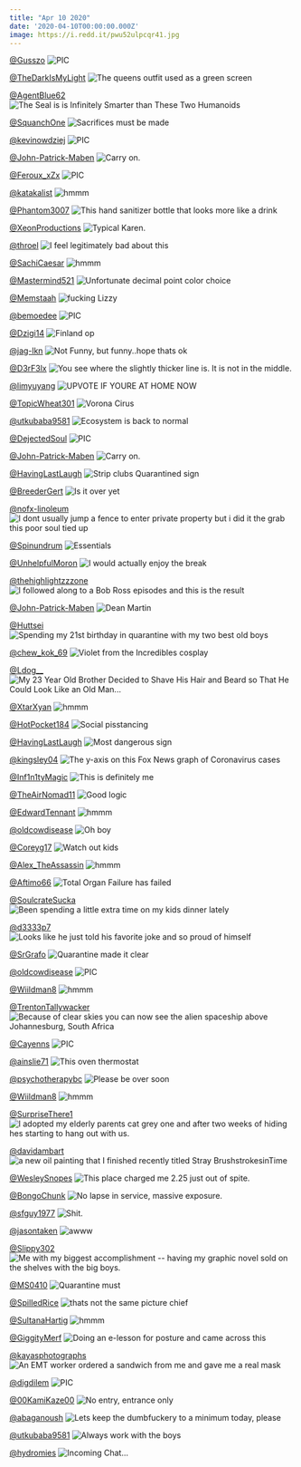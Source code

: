 ```yaml
---
title: "Apr 10 2020"
date: '2020-04-10T00:00:00.000Z'
image: https://i.redd.it/pwu52ulpcqr41.jpg
---
```


<a href="https://www.reddit.com/r/nocontextpics/comments/fw9ixa/pic/">@Gusszo</a>
<img class="post-img" src="https://i.redd.it/xy71828r8ar41.jpg" alt="PIC" title="PIC" />


<a href="https://www.reddit.com/r/funny/comments/fwafdx/the_queens_outfit_used_as_a_green_screen/">@TheDarkIsMyLight</a>
<img class="post-img" src="https://i.redd.it/8hqju34jiar41.jpg" alt="The queens outfit used as a green screen" title="The queens outfit used as a green screen" />


<a href="https://www.reddit.com/r/Funnypics/comments/fvzhjs/the_seal_is_is_infinitely_smarter_than_these_two/">@AgentBlue62</a>
<img class="post-img" src="https://i.redd.it/le1yv896h7r41.jpg" alt="The Seal is is Infinitely Smarter than These Two Humanoids" title="The Seal is is Infinitely Smarter than These Two Humanoids" />


<a href="https://www.reddit.com/r/funny/comments/fvnjis/sacrifices_must_be_made/">@SquanchOne</a>
<img class="post-img" src="https://i.redd.it/82j0obsi03r41.jpg" alt="Sacrifices must be made" title="Sacrifices must be made" />


<a href="https://www.reddit.com/r/nocontextpics/comments/fvcz1o/pic/">@kevinowdziej</a>
<img class="post-img" src="https://i.redd.it/3gpnwygcszq41.jpg" alt="PIC" title="PIC" />


<a href="https://www.reddit.com/r/Funnypics/comments/fv3e3u/carry_on/">@John-Patrick-Maben</a>
<img class="post-img" src="https://i.redd.it/uu1xjupfvvq41.jpg" alt="Carry on." title="Carry on." />


<a href="https://www.reddit.com/r/nocontextpics/comments/fx4u52/pic/">@Feroux_xZx</a>
<img class="post-img" src="https://i.redd.it/46sdyxalxkr41.jpg" alt="PIC" title="PIC" />


<a href="https://www.reddit.com/r/hmmm/comments/fu4fpe/hmmm/">@katakalist</a>
<img class="post-img" src="https://i.redd.it/qcswrgs2akq41.jpg" alt="hmmm" title="hmmm" />


<a href="https://www.reddit.com/r/CrappyDesign/comments/fv2swq/this_hand_sanitizer_bottle_that_looks_more_like_a/">@Phantom3007</a>
<img class="post-img" src="https://i.redd.it/of4fxuuwovq41.jpg" alt="This hand sanitizer bottle that looks more like a drink" title="This hand sanitizer bottle that looks more like a drink" />


<a href="https://www.reddit.com/r/AdviceAnimals/comments/fxhd5n/typical_karen/">@XeonProductions</a>
<img class="post-img" src="https://i.redd.it/3h738ix6ior41.jpg" alt="Typical Karen." title="Typical Karen." />


<a href="https://www.reddit.com/r/AdviceAnimals/comments/fx6knu/i_feel_legitimately_bad_about_this/">@throel</a>
<img class="post-img" src="https://i.redd.it/qnxk4765klr41.jpg" alt="I feel legitimately bad about this" title="I feel legitimately bad about this" />


<a href="https://www.reddit.com/r/hmmm/comments/fxn6ml/hmmm/">@SachiCaesar</a>
<img class="post-img" src="https://i.redd.it/l8lqks26jqr41.jpg" alt="hmmm" title="hmmm" />


<a href="https://www.reddit.com/r/CrappyDesign/comments/fusv40/unfortunate_decimal_point_color_choice/">@Mastermind521</a>
<img class="post-img" src="https://i.redd.it/vuns1qvaosq41.jpg" alt="Unfortunate decimal point color choice" title="Unfortunate decimal point color choice" />


<a href="https://www.reddit.com/r/memes/comments/fwgbsb/fucking_lizzy/">@Memstaah</a>
<img class="post-img" src="https://i.redd.it/jdcqwezxncr41.jpg" alt="fucking Lizzy" title="fucking Lizzy" />


<a href="https://www.reddit.com/r/nocontextpics/comments/fu2fqe/pic/">@bemoedee</a>
<img class="post-img" src="https://i.redd.it/j4332mxrfjq41.jpg" alt="PIC" title="PIC" />


<a href="https://www.reddit.com/r/memes/comments/fw1ch6/finland_op/">@Dzigi14</a>
<img class="post-img" src="https://i.redd.it/ncrm4syv08r41.jpg" alt="Finland op" title="Finland op" />


<a href="https://www.reddit.com/r/funnysigns/comments/fua5mv/not_funny_but_funnyhope_thats_ok/">@jag-lkn</a>
<img class="post-img" src="https://i.redd.it/mulwqlj8fkq41.jpg" alt="Not Funny, but funny..hope thats ok" title="Not Funny, but funny..hope thats ok" />


<a href="https://www.reddit.com/r/CrappyDesign/comments/fuglna/you_see_where_the_slightly_thicker_line_is_it_is/">@D3rF3lx</a>
<img class="post-img" src="https://i.redd.it/f7724ib15oq41.jpg" alt="You see where the slightly thicker line is. It is not in the middle." title="You see where the slightly thicker line is. It is not in the middle." />


<a href="https://www.reddit.com/r/Funnypics/comments/funf4d/upvote_if_youre_at_home_now/">@limyuyang</a>
<img class="post-img" src="https://i.redd.it/2f4itsotbqq41.jpg" alt="UPVOTE IF YOURE AT HOME NOW" title="UPVOTE IF YOURE AT HOME NOW" />


<a href="https://www.reddit.com/r/funnysigns/comments/fwe4rb/vorona_cirus/">@TopicWheat301</a>
<img class="post-img" src="https://i.redd.it/r2ml9ckdrbr41.png" alt="Vorona Cirus" title="Vorona Cirus" />


<a href="https://www.reddit.com/r/memes/comments/futfxj/ecosystem_is_back_to_normal/">@utkubaba9581</a>
<img class="post-img" src="https://i.redd.it/lc7e87asvsq41.png" alt="Ecosystem is back to normal" title="Ecosystem is back to normal" />


<a href="https://www.reddit.com/r/nocontextpics/comments/fuxz1f/pic/">@DejectedSoul</a>
<img class="post-img" src="https://i.redd.it/pxkr8w8n9uq41.jpg" alt="PIC" title="PIC" />


<a href="https://www.reddit.com/r/Funnypics/comments/fvcrq1/carry_on/">@John-Patrick-Maben</a>
<img class="post-img" src="https://i.redd.it/kbc16uo3pzq41.jpg" alt="Carry on." title="Carry on." />


<a href="https://www.reddit.com/r/funnysigns/comments/furv09/strip_clubs_quarantined_sign/">@HavingLastLaugh</a>
<img class="post-img" src="https://i.redd.it/wipgqlxs9sq41.jpg" alt="Strip clubs Quarantined sign" title="Strip clubs Quarantined sign" />


<a href="https://www.reddit.com/r/memes/comments/fu6tss/is_it_over_yet/">@BreederGert</a>
<img class="post-img" src="https://i.redd.it/f53424y2alq41.jpg" alt="Is it over yet" title="Is it over yet" />


<a href="https://www.reddit.com/r/pics/comments/fxy16o/i_dont_usually_jump_a_fence_to_enter_private/">@nofx-linoleum</a>
<img class="post-img" src="https://i.redd.it/7fselsfh6ur41.jpg" alt="I dont usually jump a fence to enter private property but i did it the grab this poor soul tied up" title="I dont usually jump a fence to enter private property but i did it the grab this poor soul tied up" />


<a href="https://www.reddit.com/r/funnysigns/comments/fv91qz/essentials/">@Spinundrum</a>
<img class="post-img" src="https://i.redd.it/sqjxlildxxq41.jpg" alt="Essentials" title="Essentials" />


<a href="https://www.reddit.com/r/AdviceAnimals/comments/fwdoo7/i_would_actually_enjoy_the_break/">@UnhelpfulMoron</a>
<img class="post-img" src="https://i.redd.it/9tlwbpqblbr41.png" alt="I would actually enjoy the break" title="I would actually enjoy the break" />


<a href="https://www.reddit.com/r/pics/comments/fxl2nh/i_followed_along_to_a_bob_ross_episodes_and_this/">@thehighlightzzzone</a>
<img class="post-img" src="https://i.redd.it/zhgjnwfxppr41.jpg" alt="I followed along to a Bob Ross episodes and this is the result" title="I followed along to a Bob Ross episodes and this is the result" />


<a href="https://www.reddit.com/r/Funnypics/comments/fwk491/dean_martin/">@John-Patrick-Maben</a>
<img class="post-img" src="https://i.redd.it/zqy2462c9er41.jpg" alt="Dean Martin" title="Dean Martin" />


<a href="https://www.reddit.com/r/Eyebleach/comments/fxc0ke/spending_my_21st_birthday_in_quarantine_with_my/">@Huttsei</a>
<img class="post-img" src="https://i.redd.it/fehr5nat1nr41.jpg" alt="Spending my 21st birthday in quarantine with my two best old boys" title="Spending my 21st birthday in quarantine with my two best old boys" />


<a href="https://www.reddit.com/r/pics/comments/fwd14w/violet_from_the_incredibles_cosplay/">@chew_kok_69</a>
<img class="post-img" src="https://i.redd.it/bz9czj2bdbr41.jpg" alt="Violet from the Incredibles cosplay" title="Violet from the Incredibles cosplay" />


<a href="https://www.reddit.com/r/funny/comments/fvf8nw/my_23_year_old_brother_decided_to_shave_his_hair/">@Ldog__</a>
<img class="post-img" src="https://i.redd.it/hj04azupm0r41.jpg" alt="My 23 Year Old Brother Decided to Shave His Hair and Beard so That He Could Look Like an Old Man..." title="My 23 Year Old Brother Decided to Shave His Hair and Beard so That He Could Look Like an Old Man..." />


<a href="https://www.reddit.com/r/hmmm/comments/fvwnyn/hmmm/">@XtarXyan</a>
<img class="post-img" src="https://i.redd.it/eqc547t4h6r41.jpg" alt="hmmm" title="hmmm" />


<a href="https://www.reddit.com/r/Funnypics/comments/fufdoj/social_pisstancing/">@HotPocket184</a>
<img class="post-img" src="https://i.redd.it/x085s7xtsnq41.jpg" alt="Social pisstancing" title="Social pisstancing" />


<a href="https://www.reddit.com/r/funnysigns/comments/fwuoxp/most_dangerous_sign/">@HavingLastLaugh</a>
<img class="post-img" src="https://i.redd.it/2ctw1qhp7hr41.jpg" alt="Most dangerous sign" title="Most dangerous sign" />


<a href="https://www.reddit.com/r/CrappyDesign/comments/fv0fpz/the_yaxis_on_this_fox_news_graph_of_coronavirus/">@kingsley04</a>
<img class="post-img" src="https://i.redd.it/gkrwduy9zuq41.jpg" alt="The y-axis on this Fox News graph of Coronavirus cases" title="The y-axis on this Fox News graph of Coronavirus cases" />


<a href="https://www.reddit.com/r/memes/comments/fvrpb6/this_is_definitely_me/">@Inf1n1tyMagic</a>
<img class="post-img" src="https://i.redd.it/kv85ke5we4r41.jpg" alt="This is definitely me" title="This is definitely me" />


<a href="https://www.reddit.com/r/memes/comments/fxbluf/good_logic/">@TheAirNomad11</a>
<img class="post-img" src="https://i.redd.it/of61xbs3ymr41.jpg" alt="Good logic" title="Good logic" />


<a href="https://www.reddit.com/r/hmmm/comments/fwisdi/hmmm/">@EdwardTennant</a>
<img class="post-img" src="https://i.redd.it/ey8d6i72rdr41.jpg" alt="hmmm" title="hmmm" />


<a href="https://www.reddit.com/r/funnysigns/comments/fvo4hv/oh_boy/">@oldcowdisease</a>
<img class="post-img" src="https://i.redd.it/dq8hjsp673r41.jpg" alt="Oh boy" title="Oh boy" />


<a href="https://www.reddit.com/r/funnysigns/comments/fvzvlo/watch_out_kids/">@Coreyg17</a>
<img class="post-img" src="https://i.redd.it/vr4yt6oul7r41.jpg" alt="Watch out kids" title="Watch out kids" />


<a href="https://www.reddit.com/r/hmmm/comments/fwafbe/hmmm/">@Alex_TheAssassin</a>
<img class="post-img" src="https://i.redd.it/1frdrlxjiar41.jpg" alt="hmmm" title="hmmm" />


<a href="https://www.reddit.com/r/memes/comments/fxmr7m/total_organ_failure_has_failed/">@Aftimo66</a>
<img class="post-img" src="https://i.redd.it/pwu52ulpcqr41.jpg" alt="Total Organ Failure has failed" title="Total Organ Failure has failed" />


<a href="https://www.reddit.com/r/pics/comments/fvnfzr/been_spending_a_little_extra_time_on_my_kids/">@SoulcrateSucka</a>
<img class="post-img" src="https://i.redd.it/yhgt7o2ez2r41.jpg" alt="Been spending a little extra time on my kids dinner lately" title="Been spending a little extra time on my kids dinner lately" />


<a href="https://www.reddit.com/r/Eyebleach/comments/fucyx7/looks_like_he_just_told_his_favorite_joke_and_so/">@d3333p7</a>
<img class="post-img" src="https://i.redd.it/1l0v4za85nq41.jpg" alt="Looks like he just told his favorite joke and so proud of himself" title="Looks like he just told his favorite joke and so proud of himself" />


<a href="https://www.reddit.com/r/funny/comments/fxc81x/quarantine_made_it_clear/">@SrGrafo</a>
<img class="post-img" src="https://i.redd.it/2ccr7a7q3nr41.jpg" alt="Quarantine made it clear" title="Quarantine made it clear" />


<a href="https://www.reddit.com/r/nocontextpics/comments/fwltva/pic/">@oldcowdisease</a>
<img class="post-img" src="https://i.redd.it/cwqthxivser41.jpg" alt="PIC" title="PIC" />


<a href="https://www.reddit.com/r/hmmm/comments/fvjw5j/hmmm/">@Wiildman8</a>
<img class="post-img" src="https://i.redd.it/7h5smz7vy1r41.jpg" alt="hmmm" title="hmmm" />


<a href="https://www.reddit.com/r/pics/comments/fx56nf/because_of_clear_skies_you_can_now_see_the_alien/">@TrentonTallywacker</a>
<img class="post-img" src="https://i.redd.it/tf120x7k2lr41.jpg" alt="Because of clear skies you can now see the alien spaceship above Johannesburg, South Africa" title="Because of clear skies you can now see the alien spaceship above Johannesburg, South Africa" />


<a href="https://www.reddit.com/r/nocontextpics/comments/fvvb4p/pic/">@Cayenns</a>
<img class="post-img" src="https://i.redd.it/amq9mhxwv5r41.png" alt="PIC" title="PIC" />


<a href="https://www.reddit.com/r/CrappyDesign/comments/fx55wf/this_oven_thermostat/">@ainslie71</a>
<img class="post-img" src="https://i.redd.it/rbem5fj92lr41.jpg" alt="This oven thermostat" title="This oven thermostat" />


<a href="https://www.reddit.com/r/AdviceAnimals/comments/fwl1py/please_be_over_soon/">@psychotherapybc</a>
<img class="post-img" src="https://i.redd.it/dxq9lc9cker41.jpg" alt="Please be over soon" title="Please be over soon" />


<a href="https://www.reddit.com/r/hmmm/comments/fufbwj/hmmm/">@Wiildman8</a>
<img class="post-img" src="https://i.redd.it/nbin4a4dsnq41.jpg" alt="hmmm" title="hmmm" />


<a href="https://www.reddit.com/r/Eyebleach/comments/fxohtb/i_adopted_my_elderly_parents_cat_grey_one_and/">@SurpriseThere1</a>
<img class="post-img" src="https://i.redd.it/i2bpshgt2rr41.jpg" alt="I adopted my elderly parents cat grey one and after two weeks of hiding hes starting to hang out with us." title="I adopted my elderly parents cat grey one and after two weeks of hiding hes starting to hang out with us." />


<a href="https://www.reddit.com/r/pics/comments/fuw76s/a_new_oil_painting_that_i_finished_recently/">@davidambart</a>
<img class="post-img" src="https://i.redd.it/cdvolzjcrtq41.jpg" alt="a new oil painting that I finished recently titled Stray BrushstrokesinTime" title="a new oil painting that I finished recently titled Stray BrushstrokesinTime" />


<a href="https://www.reddit.com/r/funny/comments/fwmjik/this_place_charged_me_225_just_out_of_spite/">@WesleySnopes</a>
<img class="post-img" src="https://i.imgur.com/rj2LL2g.jpg" alt="This place charged me 2.25 just out of spite." title="This place charged me 2.25 just out of spite." />


<a href="https://www.reddit.com/r/AdviceAnimals/comments/fu6d03/no_lapse_in_service_massive_exposure/">@BongoChunk</a>
<img class="post-img" src="https://i.redd.it/xtdso3ai3lq41.jpg" alt="No lapse in service, massive exposure." title="No lapse in service, massive exposure." />


<a href="https://www.reddit.com/r/funny/comments/fwfxoo/shit/">@sfguy1977</a>
<img class="post-img" src="https://i.redd.it/g7h9ttluhcr41.jpg" alt="Shit." title="Shit." />


<a href="https://www.reddit.com/r/Eyebleach/comments/fvfgb5/awww/">@jasontaken</a>
<img class="post-img" src="https://i.redd.it/wsw70lh5mf641.jpg" alt="awww" title="awww" />


<a href="https://www.reddit.com/r/pics/comments/fx0gyw/me_with_my_biggest_accomplishment_having_my/">@Slippy302</a>
<img class="post-img" src="https://i.redd.it/k47bqwlj4jr41.jpg" alt="Me with my biggest accomplishment -- having my graphic novel sold on the shelves with the big boys." title="Me with my biggest accomplishment -- having my graphic novel sold on the shelves with the big boys." />


<a href="https://www.reddit.com/r/Funnypics/comments/fvhkup/quarantine_must/">@MS0410</a>
<img class="post-img" src="https://i.redd.it/du4p0q2fb1r41.jpg" alt="Quarantine must" title="Quarantine must" />


<a href="https://www.reddit.com/r/CrappyDesign/comments/fwjoso/thats_not_the_same_picture_chief/">@SpilIedRice</a>
<img class="post-img" src="https://i.redd.it/v3zjxrts3er41.jpg" alt="thats not the same picture chief" title="thats not the same picture chief" />


<a href="https://www.reddit.com/r/hmmm/comments/fv2yu2/hmmm/">@SultanaHartig</a>
<img class="post-img" src="https://i.redd.it/g9bcqbwoqvq41.jpg" alt="hmmm" title="hmmm" />


<a href="https://www.reddit.com/r/CrappyDesign/comments/fw1qhd/doing_an_elesson_for_posture_and_came_across_this/">@GiggityMerf</a>
<img class="post-img" src="https://i.redd.it/3emtezqk48r41.jpg" alt="Doing an e-lesson for posture and came across this" title="Doing an e-lesson for posture and came across this" />


<a href="https://www.reddit.com/r/pics/comments/fujpol/an_emt_worker_ordered_a_sandwich_from_me_and_gave/">@kayasphotographs</a>
<img class="post-img" src="https://i.redd.it/2tab2pmq1pq41.jpg" alt="An EMT worker ordered a sandwich from me and gave me a real mask" title="An EMT worker ordered a sandwich from me and gave me a real mask" />


<a href="https://www.reddit.com/r/nocontextpics/comments/fumbzk/pic/">@digdilem</a>
<img class="post-img" src="https://i.redd.it/0tdrgy16xpq41.jpg" alt="PIC" title="PIC" />


<a href="https://www.reddit.com/r/CrappyDesign/comments/fxsx3p/no_entry_entrance_only/">@00KamiKaze00</a>
<img class="post-img" src="https://i.redd.it/mqhx1pfltsr41.jpg" alt="No entry, entrance only" title="No entry, entrance only" />


<a href="https://www.reddit.com/r/funnysigns/comments/fx7m7j/lets_keep_the_dumbfuckery_to_a_minimum_today/">@abaganoush</a>
<img class="post-img" src="https://i.redd.it/2oqnweeqvlr41.jpg" alt="Lets keep the dumbfuckery to a minimum today, please" title="Lets keep the dumbfuckery to a minimum today, please" />


<a href="https://www.reddit.com/r/memes/comments/fvcuew/always_work_with_the_boys/">@utkubaba9581</a>
<img class="post-img" src="https://i.redd.it/3noo5r4ypzq41.png" alt="Always work with the boys" title="Always work with the boys" />


<a href="https://www.reddit.com/r/Funnypics/comments/fxu36d/incoming_chat/">@hydromies</a>
<img class="post-img" src="https://i.redd.it/01vrw4hw5tr41.jpg" alt="Incoming Chat..." title="Incoming Chat..." />


